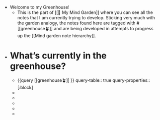 - Welcome to my Greenhouse!
	- This is the part of [[🌳 My Mind Garden]] where you can see all the notes that I am currently trying to develop. Sticking very much with the garden analogy, the notes found here are tagged with #[[greenhouse🪴]] and are being developed in attempts to progress up the [[Mind garden note hierarchy]].
- # What’s currently in the greenhouse?
	- {{query [[greenhouse🪴]] }}
	  query-table:: true
	  query-properties:: [:block]
	-
	-
	-
	-
	-